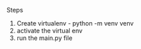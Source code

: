Steps
1. Create virtualenv - python -m venv venv
2. activate the virtual env
3. run the main.py file